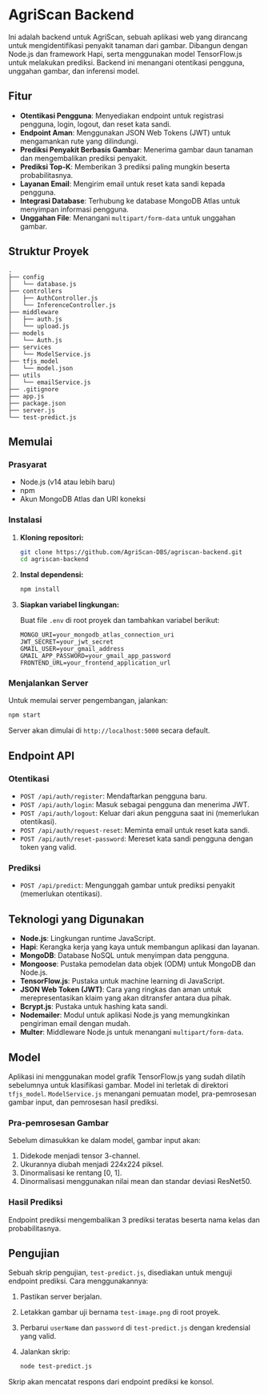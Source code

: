 # AgriScan Backend

Ini adalah backend untuk AgriScan, sebuah aplikasi web yang dirancang untuk mengidentifikasi penyakit tanaman dari gambar. Dibangun dengan Node.js dan framework Hapi, serta menggunakan model TensorFlow.js untuk melakukan prediksi. Backend ini menangani otentikasi pengguna, unggahan gambar, dan inferensi model.

## Fitur

* **Otentikasi Pengguna**: Menyediakan endpoint untuk registrasi pengguna, login, logout, dan reset kata sandi.
* **Endpoint Aman**: Menggunakan JSON Web Tokens (JWT) untuk mengamankan rute yang dilindungi.
* **Prediksi Penyakit Berbasis Gambar**: Menerima gambar daun tanaman dan mengembalikan prediksi penyakit.
* **Prediksi Top-K**: Memberikan 3 prediksi paling mungkin beserta probabilitasnya.
* **Layanan Email**: Mengirim email untuk reset kata sandi kepada pengguna.
* **Integrasi Database**: Terhubung ke database MongoDB Atlas untuk menyimpan informasi pengguna.
* **Unggahan File**: Menangani `multipart/form-data` untuk unggahan gambar.

## Struktur Proyek

```
.
├── config
│   └── database.js
├── controllers
│   ├── AuthController.js
│   └── InferenceController.js
├── middleware
│   ├── auth.js
│   └── upload.js
├── models
│   └── Auth.js
├── services
│   └── ModelService.js
├── tfjs_model
│   └── model.json
├── utils
│   └── emailService.js
├── .gitignore
├── app.js
├── package.json
├── server.js
└── test-predict.js
```

## Memulai

### Prasyarat

* Node.js (v14 atau lebih baru)
* npm
* Akun MongoDB Atlas dan URI koneksi

### Instalasi

1.  **Kloning repositori:**

    ```bash
    git clone https://github.com/AgriScan-DBS/agriscan-backend.git
    cd agriscan-backend
    ```

2.  **Instal dependensi:**

    ```bash
    npm install
    ```

3.  **Siapkan variabel lingkungan:**

    Buat file `.env` di root proyek dan tambahkan variabel berikut:

    ```env
    MONGO_URI=your_mongodb_atlas_connection_uri
    JWT_SECRET=your_jwt_secret
    GMAIL_USER=your_gmail_address
    GMAIL_APP_PASSWORD=your_gmail_app_password
    FRONTEND_URL=your_frontend_application_url
    ```

### Menjalankan Server

Untuk memulai server pengembangan, jalankan:

```bash
npm start
```

Server akan dimulai di `http://localhost:5000` secara default.

## Endpoint API

### Otentikasi

* `POST /api/auth/register`: Mendaftarkan pengguna baru.
* `POST /api/auth/login`: Masuk sebagai pengguna dan menerima JWT.
* `POST /api/auth/logout`: Keluar dari akun pengguna saat ini (memerlukan otentikasi).
* `POST /api/auth/request-reset`: Meminta email untuk reset kata sandi.
* `POST /api/auth/reset-password`: Mereset kata sandi pengguna dengan token yang valid.

### Prediksi

* `POST /api/predict`: Mengunggah gambar untuk prediksi penyakit (memerlukan otentikasi).

## Teknologi yang Digunakan

* **Node.js**: Lingkungan runtime JavaScript.
* **Hapi**: Kerangka kerja yang kaya untuk membangun aplikasi dan layanan.
* **MongoDB**: Database NoSQL untuk menyimpan data pengguna.
* **Mongoose**: Pustaka pemodelan data objek (ODM) untuk MongoDB dan Node.js.
* **TensorFlow.js**: Pustaka untuk machine learning di JavaScript.
* **JSON Web Token (JWT)**: Cara yang ringkas dan aman untuk merepresentasikan klaim yang akan ditransfer antara dua pihak.
* **Bcrypt.js**: Pustaka untuk hashing kata sandi.
* **Nodemailer**: Modul untuk aplikasi Node.js yang memungkinkan pengiriman email dengan mudah.
* **Multer**: Middleware Node.js untuk menangani `multipart/form-data`.

## Model

Aplikasi ini menggunakan model grafik TensorFlow.js yang sudah dilatih sebelumnya untuk klasifikasi gambar. Model ini terletak di direktori `tfjs_model`. `ModelService.js` menangani pemuatan model, pra-pemrosesan gambar input, dan pemrosesan hasil prediksi.

### Pra-pemrosesan Gambar

Sebelum dimasukkan ke dalam model, gambar input akan:

1.  Didekode menjadi tensor 3-channel.
2.  Ukurannya diubah menjadi 224x224 piksel.
3.  Dinormalisasi ke rentang [0, 1].
4.  Dinormalisasi menggunakan nilai mean dan standar deviasi ResNet50.

### Hasil Prediksi

Endpoint prediksi mengembalikan 3 prediksi teratas beserta nama kelas dan probabilitasnya.

## Pengujian

Sebuah skrip pengujian, `test-predict.js`, disediakan untuk menguji endpoint prediksi. Cara menggunakannya:

1.  Pastikan server berjalan.
2.  Letakkan gambar uji bernama `test-image.png` di root proyek.
3.  Perbarui `userName` dan `password` di `test-predict.js` dengan kredensial yang valid.
4.  Jalankan skrip:

    ```bash
    node test-predict.js
    ```

Skrip akan mencatat respons dari endpoint prediksi ke konsol.
